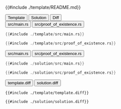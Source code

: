 
<div class="content-row">
<div class="content-col">

{{#include ./template/README.md}}

</div>

<div class="content-col">

<div class="tab">
  <button class="maintab tablinks active" onclick="switchMainTab(event, 'Template')">Template</button>
  <button class="maintab tablinks" onclick="switchMainTab(event, 'Solution')">Solution</button>
  <button class="maintab tablinks" onclick="switchMainTab(event, 'Diff')">Diff</button>
</div>

<div id="Template" class="maintab tabcontent active">

<div class="tab">
<button class="subtab tablinks file-template file-modified active" onclick="switchSubTab(event, 'src/main.rs')" data-id="src/main.rs">src/main.rs</button>
<button class="subtab tablinks file-template file-modified" onclick="switchSubTab(event, 'src/proof_of_existence.rs')" data-id="src/proof_of_existence.rs">src/proof_of_existence.rs</button>
</div>
<div id="template/src/main.rs" class="subtab tabcontent active" data-id="src/main.rs">

```rust
{{#include ./template/src/main.rs}}
```

</div>

<div id="template/src/proof_of_existence.rs" class="subtab tabcontent" data-id="src/proof_of_existence.rs">

```rust
{{#include ./template/src/proof_of_existence.rs}}
```

</div>



</div>

<div id="Solution" class="maintab tabcontent">

<div class="tab">
<button class="subtab tablinks file-solution file-modified active" onclick="switchSubTab(event, 'src/main.rs')" data-id="src/main.rs">src/main.rs</button>
<button class="subtab tablinks file-solution file-modified" onclick="switchSubTab(event, 'src/proof_of_existence.rs')" data-id="src/proof_of_existence.rs">src/proof_of_existence.rs</button>
</div>
<div id="solution/src/main.rs" class="subtab tabcontent active" data-id="src/main.rs">

```rust
{{#include ./solution/src/main.rs}}
```

</div>

<div id="solution/src/proof_of_existence.rs" class="subtab tabcontent" data-id="src/proof_of_existence.rs">

```rust
{{#include ./solution/src/proof_of_existence.rs}}
```

</div>



</div>

<div id="Diff" class="maintab tabcontent">


<div class="tab">
	<button class="subtab tablinks active" onclick="switchSubTab(event, 'template.diff')">template.diff</button>
	<button class="subtab tablinks" onclick="switchSubTab(event, 'solution.diff')">solution.diff</button>
</div>
<div id="template.diff" class="subtab tabcontent active" data-id="template.diff">

```diff
{{#include ./template/template.diff}}
```

</div>
<div id="solution.diff" class="subtab tabcontent" data-id="solution.diff">

```diff
{{#include ./solution/solution.diff}}
```

</div>

</div>

</div>
</div>
